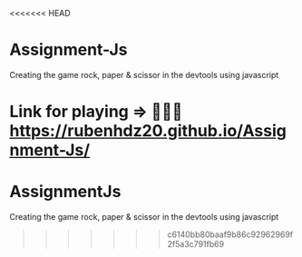 <<<<<<< HEAD
# Assignment-Js

Creating the game rock, paper &amp; scissor in the devtools using javascript

Link for playing => ⛹🏻‍♂️ https://rubenhdz20.github.io/Assignment-Js/ 
=======
# AssignmentJs
Creating the game rock, paper &amp; scissor in the devtools using javascript
>>>>>>> c6140bb80baaf9b86c92962969f2f5a3c791fb69

